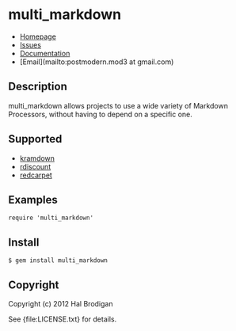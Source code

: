 # multi_markdown

* [Homepage](https://github.com/postmodern/multi_markdown#readme)
* [Issues](https://github.com/postmodern/multi_markdown/issues)
* [Documentation](http://rubydoc.info/gems/multi_markdown/frames)
* [Email](mailto:postmodern.mod3 at gmail.com)

## Description

multi_markdown allows projects to use a wide variety of Markdown Processors,
without having to depend on a specific one.

## Supported

* [kramdown](http://kramdown.rubyforge.org/)
* [rdiscount](https://github.com/rtomayko/rdiscount#readme)
* [redcarpet](https://github.com/tanoku/redcarpet#readme)

## Examples

    require 'multi_markdown'

## Install

    $ gem install multi_markdown

## Copyright

Copyright (c) 2012 Hal Brodigan

See {file:LICENSE.txt} for details.
